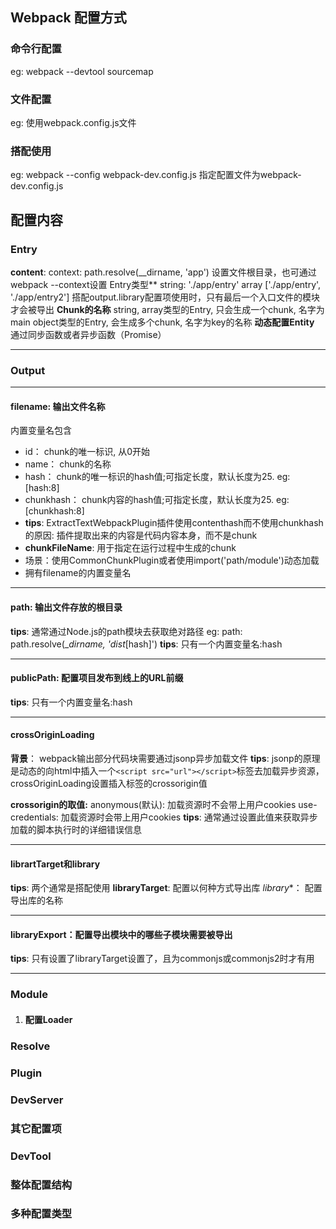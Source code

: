 ## Webpack 配置方式
### 命令行配置
eg: webpack --devtool sourcemap

### 文件配置
eg: 使用webpack.config.js文件

### 搭配使用
eg: webpack --config webpack-dev.config.js 指定配置文件为webpack-dev.config.js

## 配置内容
### Entry
**content**: context: path.resolve(__dirname, 'app') 设置文件根目录，也可通过webpack --context设置
Entry类型**
string: './app/entry'
array ['./app/entry', './app/entry2'] 搭配output.library配置项使用时，只有最后一个入口文件的模块才会被导出
**Chunk的名称**
string, array类型的Entry, 只会生成一个chunk, 名字为main
object类型的Entry, 会生成多个chunk, 名字为key的名称
**动态配置Entity**
通过同步函数或者异步函数（Promise）

---

### Output

---

#### **filename**: 输出文件名称

内置变量名包含

+ id： chunk的唯一标识, 从0开始
+ name： chunk的名称
+ hash： chunk的唯一标识的hash值;可指定长度，默认长度为25. eg: [hash:8]
+ chunkhash： chunk内容的hash值;可指定长度，默认长度为25. eg: [chunkhash:8]
+ **tips**:  ExtractTextWebpackPlugin插件使用contenthash而不使用chunkhash的原因: 插件提取出来的内容是代码内容本身，而不是chunk
+ **chunkFileName**: 用于指定在运行过程中生成的chunk
+ 场景：使用CommonChunkPlugin或者使用import('path/module')动态加载
+ 拥有filename的内置变量名

---

#### path: 输出文件存放的根目录

**tips**: 通常通过Node.js的path模块去获取绝对路径
eg: path: path.resolve(__dirname, 'dist_[hash]')
**tips**: 只有一个内置变量名:hash

---

#### publicPath: 配置项目发布到线上的URL前缀

**tips**: 只有一个内置变量名:hash

---

#### crossOriginLoading
**背景**： webpack输出部分代码块需要通过jsonp异步加载文件
**tips**: jsonp的原理是动态的向html中插入一个`<script src="url"></script>`标签去加载异步资源，crossOriginLoading设置插入标签的crossorigin值

**crossorigin的取值:**
anonymous(默认): 加载资源时不会带上用户cookies
use-credentials: 加载资源时会带上用户cookies
**tips**: 通常通过设置此值来获取异步加载的脚本执行时的详细错误信息

---

#### librartTarget和library

**tips**: 两个通常是搭配使用
**libraryTarget**: 配置以何种方式导出库
*library**： 配置导出库的名称

---

#### libraryExport：配置导出模块中的哪些子模块需要被导出

**tips**: 只有设置了libraryTarget设置了，且为commonjs或commonjs2时才有用

---

### Module
1. #### 配置Loader

### Resolve

### Plugin

### DevServer

### 其它配置项

### DevTool

### 整体配置结构

### 多种配置类型